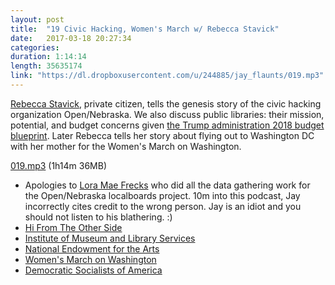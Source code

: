 ```yaml
---
layout: post
title:  "19 Civic Hacking, Women's March w/ Rebecca Stavick"
date:   2017-03-18 20:27:34
categories: 
duration: 1:14:14
length: 35635174
link: "https://dl.dropboxusercontent.com/u/244885/jay_flaunts/019.mp3"
---
```


<a href="https://twitter.com/RebeccaStavick">Rebecca Stavick</a>, private citizen, tells the genesis story of the civic hacking 
organization Open/Nebraska.
We also discuss public libraries: their mission, potential, and budget concerns given 
<a href="http://www.theverge.com/2017/3/16/14948108/trump-nea-neh-budget-cuts-proposal-arts-funding-effects">the Trump 
administration 2018 budget blueprint</a>. 
Later Rebecca tells her story about flying out to Washington DC with her mother
for the Women's March on Washington.

<a href="{{site.dropbox_url}}/019.mp3" target="_blank">019.mp3</a> (1h14m 36MB) 

* Apologies to [Lora Mae Frecks](https://www.unomaha.edu/college-of-public-affairs-and-community-service/public-administration/academics/doctoral-student-profiles/lora-mae-frecks.php) who did all the data gathering work for the Open/Nebraska localboards project. 10m into this podcast, Jay incorrectly cites credit to the wrong person. Jay is an idiot and you should not listen to his blathering. :) 
* <a href="https://www.hifromtheotherside.com/">Hi From The Other Side</a>
* <a href="https://www.imls.gov/">Institute of Museum and Library Services</a>
* <a href="https://www.arts.gov/">National Endowment for the Arts</a>
* <a href="https://www.womensmarch.com/">Women's March on Washington</a>
* <a href="http://www.dsausa.org/">Democratic Socialists of America</a>



